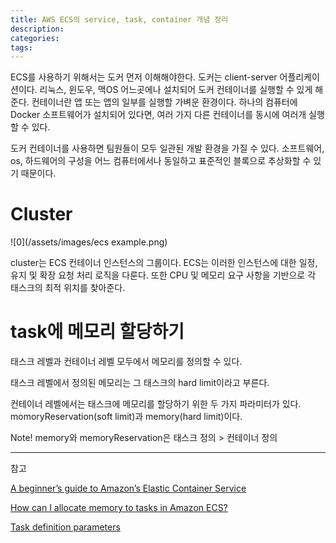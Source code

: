 ```yaml
---
title: AWS ECS의 service, task, container 개념 정리
description:
categories:
tags:
---
```



ECS를 사용하기 위해서는 도커 먼저 이해해야한다. 도커는 client-server 어플리케이션이다. 리눅스, 윈도우, 맥OS 어느곳에나 설치되어 도커 컨테이너를 실행할 수 있게 해준다.
컨테이너란 앱 또는 앱의 일부를 실행할 가벼운 환경이다. 하나의 컴퓨터에 Docker 소프트웨어가 설치되어 있다면, 여러 가지 다른 컨테이너를 동시에 여러개 실행할 수 있다.

도커 컨테이너를 사용하면 팀원들이 모두 일관된 개발 환경을 가질 수 있다. 소프트웨어, os, 하드웨어의 구성을 어느 컴퓨터에서나 동일하고 표준적인 블록으로 추상화할 수 있기 때문이다.

# Cluster

![0](/assets/images/ecs example.png)

cluster는 ECS 컨테이너 인스턴스의 그룹이다. ECS는 이러한 인스턴스에 대한 일정, 유지 및 확장 요청 처리 로직을 다룬다. 또한 CPU 및 메모리 요구 사항을 기반으로 각 태스크의 최적 위치를 찾아준다.

# task에 메모리 할당하기

태스크 레벨과 컨테이너 레벨 모두에서 메모리를 정의할 수 있다.

태스크 레벨에서 정의된 메모리는 그 태스크의 hard limit이라고 부른다.

컨테이너 레벨에서는 태스크에 메모리를 할당하기 위한 두 가지 파라미터가 있다. momoryReservation(soft limit)과 memory(hard limit)이다.

Note! memory와 memoryReservation은 태스크 정의 >  컨테이너 정의

---
참고

[A beginner’s guide to Amazon’s Elastic Container Service](https://www.freecodecamp.org/news/amazon-ecs-terms-and-architecture-807d8c4960fd/)

[How can I allocate memory to tasks in Amazon ECS?](https://repost.aws/knowledge-center/allocate-ecs-memory-tasks)

[Task definition parameters](https://docs.aws.amazon.com/AmazonECS/latest/developerguide/task_definition_parameters.html)
